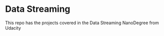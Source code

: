 # Data Streaming
 This repo has the projects covered in the Data Streaming NanoDegree from Udacity 
